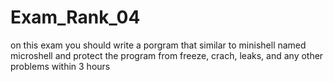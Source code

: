 # Exam_Rank_04
on this exam you should write a porgram that similar to minishell named microshell and protect the program from freeze, crach, leaks, and any other problems within 3 hours
